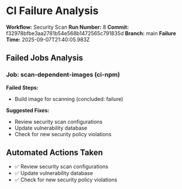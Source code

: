 # CI Failure Analysis

**Workflow:** Security Scan
**Run Number:** 8
**Commit:** f32978bfbe3aa2781b54e568b1472565c791835d
**Branch:** main
**Failure Time:** 2025-09-07T21:40:05.983Z

## Failed Jobs Analysis

### Job: scan-dependent-images (ci-npm)
**Failed Steps:**
- Build image for scanning (concluded: failure)

**Suggested Fixes:**
- Review security scan configurations
- Update vulnerability database
- Check for new security policy violations

## Automated Actions Taken
- ✅ Review security scan configurations
- ✅ Update vulnerability database
- ✅ Check for new security policy violations

